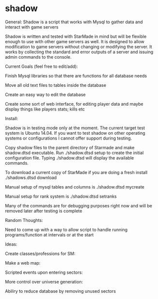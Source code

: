 shadow
======

General:
Shadow is a script that works with Mysql to gather data and interact with game servers

Shadow is written and tested with StarMade in mind but will be flexible enough to use with other game servers as well.  It is designed to allow modification to game servers without changing or modifying the server.  It works by collecting the standard and error outputs of a server and issuing admin commands to the console.



Current Goals (feel free to edit/add):

Finish Mysql libraries so that there are functions for all database needs

Move all old text files to tables inside the database

Create an easy way to edit the database

Create some sort of web interface, for editing player data and maybe display things like players stats; kills etc



Install:

Shadow is in testing mode only at the moment.  The current target test system is Ubuntu 14.04.  If you want to test shadow on other operating systems or configurations I cannot offer support during testing.  

Copy shadow files to the parent directory of Starmade and make shadow.dtsd executable.  Run ./shadow.dtsd setup to create the initial configuration file.  Typing ./shadow.dtsd will display the available commands.

To download a current copy of StarMade if you are doing a fresh install ./shadows.dtsd download

Manual setup of mysql tables and columns is ./shadow.dtsd mycreate

Manual setup for rank system is ./shadow.dtsd setranks

Many of the commands are for debugging purposes right now and will be removed later after testing is complete 





Random Thoughts:  

Need to come up with a way to allow script to handle running programs/function at intervals or at the start


Ideas:

Create classes/professions for SM:

Make a web map:

Scripted events upon entering sectors:


More control over universe generation:

Abiliry to reduce database by removing unused sectors

